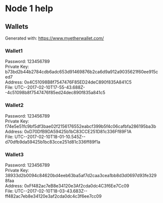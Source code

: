 # Node 1 help


## Wallets

Generated with: https://www.myetherwallet.com/

### Wallet1
Password:       123456789  
Private Key:    b73bd2b44b2784cdb6adc653d91469876b2ca6d9a912a9035621f60ee915ced7  
Address:        0x4C51098B8f7547476F85ED24deC890f835A841C5  
File:           UTC--2017-02-10T17-55-43.688Z--4c51098b8f7547476f85ed24dec890f835a841c5  

### Wallet2
Password:       123456789  
Private Key:    f74e5e51fc9bf5df3bae02f2156176552eabcf399b5f4c06cafbfa286195ba3b  
Address:        0xD70DfB9DA59425b1bC83CCE251D81c336Ff89F1A  
File:           UTC--2017-02-10T18-01-10.545Z--d70dfb9da59425b1bc83cce251d81c336ff89f1a  

### Wallet3
Password:       123456789  
Private Key:    38933d2b0094c84620bd4eeb63ba5af7d2caa3cea1bb8d3d0697d93fe3298faa  
Address:        0xFf482ac7eB8e34120e3Af2cda0dc4C3f6Ee7Cc09  
File:           UTC--2017-02-10T18-03-43.683Z--ff482ac7eb8e34120e3af2cda0dc4c3f6ee7cc09  